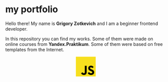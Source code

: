 # my portfolio
Hello there! My name is **Grigory Zotkevich** and I am a beginner frontend developer. 

In this repository you can find my works. Some of them were made on online courses from **Yandex.Praktikum**.
Some of them were based on free templates from the Internet. 
<p align="center">
  <img src="https://github.com/quis0/my-portfolio/blob/master/images/JS-logo.svg" alt="" width="62px" height="62px">
</p>
